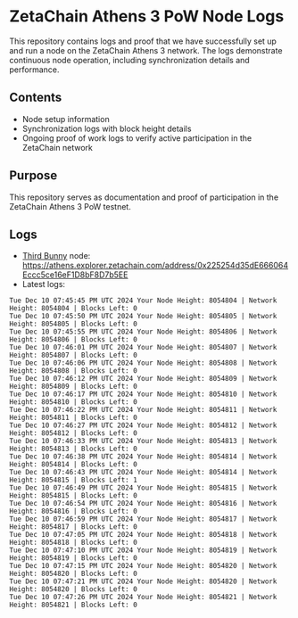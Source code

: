 # ZetaChain Athens 3 PoW Node Logs
This repository contains logs and proof that we have successfully set up and run a node on the ZetaChain Athens 3 network. The logs demonstrate continuous node operation, including synchronization details and performance.

## Contents
- Node setup information
- Synchronization logs with block height details
- Ongoing proof of work logs to verify active participation in the ZetaChain network

## Purpose
This repository serves as documentation and proof of participation in the ZetaChain Athens 3 PoW testnet.

## Logs

- [Third Bunny](https://thirdbunny.xyz/) node: https://athens.explorer.zetachain.com/address/0x225254d35dE666064Eccc5ce16eF1D8bF8D7b5EE
- Latest logs:
```
Tue Dec 10 07:45:45 PM UTC 2024 Your Node Height: 8054804 | Network Height: 8054804 | Blocks Left: 0
Tue Dec 10 07:45:50 PM UTC 2024 Your Node Height: 8054805 | Network Height: 8054805 | Blocks Left: 0
Tue Dec 10 07:45:55 PM UTC 2024 Your Node Height: 8054806 | Network Height: 8054806 | Blocks Left: 0
Tue Dec 10 07:46:01 PM UTC 2024 Your Node Height: 8054807 | Network Height: 8054807 | Blocks Left: 0
Tue Dec 10 07:46:06 PM UTC 2024 Your Node Height: 8054808 | Network Height: 8054808 | Blocks Left: 0
Tue Dec 10 07:46:12 PM UTC 2024 Your Node Height: 8054809 | Network Height: 8054809 | Blocks Left: 0
Tue Dec 10 07:46:17 PM UTC 2024 Your Node Height: 8054810 | Network Height: 8054810 | Blocks Left: 0
Tue Dec 10 07:46:22 PM UTC 2024 Your Node Height: 8054811 | Network Height: 8054811 | Blocks Left: 0
Tue Dec 10 07:46:27 PM UTC 2024 Your Node Height: 8054812 | Network Height: 8054812 | Blocks Left: 0
Tue Dec 10 07:46:33 PM UTC 2024 Your Node Height: 8054813 | Network Height: 8054813 | Blocks Left: 0
Tue Dec 10 07:46:38 PM UTC 2024 Your Node Height: 8054814 | Network Height: 8054814 | Blocks Left: 0
Tue Dec 10 07:46:43 PM UTC 2024 Your Node Height: 8054814 | Network Height: 8054815 | Blocks Left: 1
Tue Dec 10 07:46:49 PM UTC 2024 Your Node Height: 8054815 | Network Height: 8054815 | Blocks Left: 0
Tue Dec 10 07:46:54 PM UTC 2024 Your Node Height: 8054816 | Network Height: 8054816 | Blocks Left: 0
Tue Dec 10 07:46:59 PM UTC 2024 Your Node Height: 8054817 | Network Height: 8054817 | Blocks Left: 0
Tue Dec 10 07:47:05 PM UTC 2024 Your Node Height: 8054818 | Network Height: 8054818 | Blocks Left: 0
Tue Dec 10 07:47:10 PM UTC 2024 Your Node Height: 8054819 | Network Height: 8054819 | Blocks Left: 0
Tue Dec 10 07:47:15 PM UTC 2024 Your Node Height: 8054820 | Network Height: 8054820 | Blocks Left: 0
Tue Dec 10 07:47:21 PM UTC 2024 Your Node Height: 8054820 | Network Height: 8054820 | Blocks Left: 0
Tue Dec 10 07:47:26 PM UTC 2024 Your Node Height: 8054821 | Network Height: 8054821 | Blocks Left: 0
```
